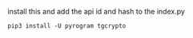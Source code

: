 install this and add the api id and hash to the index.py

```
pip3 install -U pyrogram tgcrypto
```
